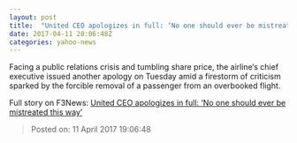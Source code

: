 ```yaml
---
layout: post
title:  "United CEO apologizes in full: ‘No one should ever be mistreated this way’"
date: 2017-04-11 20:06:48Z
categories: yahoo-news
---
```


Facing a public relations crisis and tumbling share price, the airline‘s chief executive issued another apology on Tuesday amid a firestorm of criticism sparked by the forcible removal of a passenger from an overbooked flight.


Full story on F3News: [United CEO apologizes in full: ‘No one should ever be mistreated this way’](http://www.f3nws.com/n/FTPVrF)

> Posted on: 11 April 2017 19:06:48

